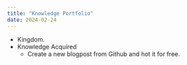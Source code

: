 ```yaml
---
title: "Knowledge Portfolio"
date: 2024-02-24
---
```

- Kingdom.
- Knowledge Acquired 
  - Create a new blogpost from Github and hot it for free. 
